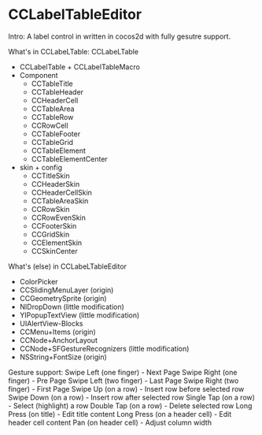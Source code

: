 CCLabelTableEditor
==================
Intro:
A label control in written in cocos2d with fully gesutre support.

What's in CCLabeLTable:
CCLabeLTable
- CCLabelTable + CCLabelTableMacro
 - Component
   - CCTableTitle
   - CCTableHeader
   - CCHeaderCell
   - CCTableArea
   - CCTableRow
   - CCRowCell
   - CCTableFooter
   - CCTableGrid
   - CCTableElement
   - CCTableElementCenter
 - skin + config
   - CCTitleSkin
   - CCHeaderSkin
   - CCHeaderCellSkin
   - CCTableAreaSkin
   - CCRowSkin
   - CCRowEvenSkin
   - CCFooterSkin
   - CCGridSkin
   - CCElementSkin
   - CCSkinCenter
   
What's (else) in CCLabeLTableEditor- ColorPicker- CCSlidingMenuLayer (origin)- CCGeometrySprite (origin)- NIDropDown (little modification)- YIPopupTextView (little modification)- UIAlertView-Blocks- CCMenu+Items (origin)- CCNode+AnchorLayout- CCNode+SFGestureRecognizers (little modification)- NSString+FontSize (origin)

Gesture support:
Swipe Left (one finger) - Next Page
Swipe Right (one finger) - Pre Page
Swipe Left (two finger) - Last Page
Swipe Right (two finger) - First Page
Swipe Up (on a row) - Insert row before selected row
Swipe Down (on a row) - Insert row after selected row
Single Tap (on a row) - Select (highlight) a row
Double Tap (on a row) - Delete selected row
Long Press (on title) - Edit title content
Long Press (on a header cell) - Edit header cell content
Pan (on header cell) - Adjust column width


